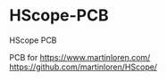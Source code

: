# HScope-PCB
HScope PCB

PCB for 
https://www.martinloren.com/
https://github.com/martinloren/HScope/
